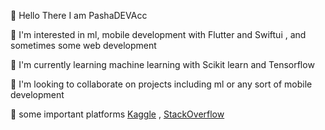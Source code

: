 👋 Hello There I am PashaDEVAcc

👀 I'm interested in ml, mobile development with Flutter and Swiftui , and sometimes some web development

🌱 I'm currently learning machine learning with Scikit learn and Tensorflow

🙏 I'm looking to collaborate on projects including ml or any sort of mobile development

💬 some important platforms [Kaggle](https://www.kaggle.com/pashadevacc) , [StackOverflow](https://stackoverflow.com/users/19476160/pashadev)
